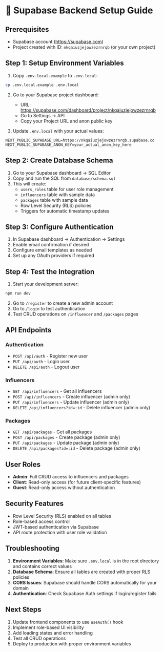 # 🚀 Supabase Backend Setup Guide

## Prerequisites
- Supabase account (https://supabase.com)
- Project created with ID: `nkqaiuzjejowzezrnrqb` (or your own project)

## Step 1: Setup Environment Variables

1. Copy `.env.local.example` to `.env.local`:
```bash
cp .env.local.example .env.local
```

2. Go to your Supabase project dashboard:
   - URL: https://supabase.com/dashboard/project/nkqaiuzjejowzezrnrqb
   - Go to Settings → API
   - Copy your Project URL and anon public key

3. Update `.env.local` with your actual values:
```
NEXT_PUBLIC_SUPABASE_URL=https://nkqaiuzjejowzezrnrqb.supabase.co
NEXT_PUBLIC_SUPABASE_ANON_KEY=your_actual_anon_key_here
```

## Step 2: Create Database Schema

1. Go to your Supabase dashboard → SQL Editor
2. Copy and run the SQL from `database/schema.sql`
3. This will create:
   - `users_roles` table for user role management
   - `influencers` table with sample data
   - `packages` table with sample data
   - Row Level Security (RLS) policies
   - Triggers for automatic timestamp updates

## Step 3: Configure Authentication

1. In Supabase dashboard → Authentication → Settings
2. Enable email confirmation if desired
3. Configure email templates as needed
4. Set up any OAuth providers if required

## Step 4: Test the Integration

1. Start your development server:
```bash
npm run dev
```

2. Go to `/register` to create a new admin account
3. Go to `/login` to test authentication
4. Test CRUD operations on `/influencer` and `/packages` pages

## API Endpoints

### Authentication
- `POST /api/auth` - Register new user
- `PUT /api/auth` - Login user  
- `DELETE /api/auth` - Logout user

### Influencers
- `GET /api/influencers` - Get all influencers
- `POST /api/influencers` - Create influencer (admin only)
- `PUT /api/influencers` - Update influencer (admin only)
- `DELETE /api/influencers?id=:id` - Delete influencer (admin only)

### Packages
- `GET /api/packages` - Get all packages
- `POST /api/packages` - Create package (admin only)
- `PUT /api/packages` - Update package (admin only)
- `DELETE /api/packages?id=:id` - Delete package (admin only)

## User Roles

- **Admin**: Full CRUD access to influencers and packages
- **Client**: Read-only access (for future client-specific features)
- **Guest**: Read-only access without authentication

## Security Features

- Row Level Security (RLS) enabled on all tables
- Role-based access control
- JWT-based authentication via Supabase
- API route protection with user role validation

## Troubleshooting

1. **Environment Variables**: Make sure `.env.local` is in the root directory and contains correct values
2. **Database Schema**: Ensure all tables are created with proper RLS policies
3. **CORS Issues**: Supabase should handle CORS automatically for your domain
4. **Authentication**: Check Supabase Auth settings if login/register fails

## Next Steps

1. Update frontend components to use `useAuth()` hook
2. Implement role-based UI visibility
3. Add loading states and error handling
4. Test all CRUD operations
5. Deploy to production with proper environment variables